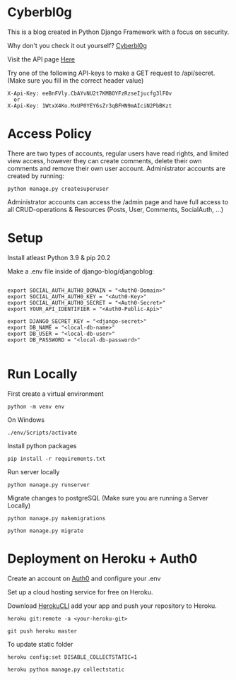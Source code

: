 # Cyberbl0g

This is a blog created in Python Django Framework with a focus on security.

Why don't you check it out yourself? [Cyberbl0g](https://cyberbl0g.herokuapp.com/ "Cyberbl0g")

Visit the API page [Here](https://cyberbl0g.herokuapp.com/api/page "Cyberbl0g API")

Try one of the following API-keys to make a GET request to /api/secret. (Make sure you fill in the correct header value)

```  
X-Api-Key: eeBnFVly.CbAYvNU2t7KMBOYFzRzseIjucfg3lFOv
  or
X-Api-Key: 1WtxX4Ko.MxUP0YEY6sZr3qBFHN9mAIciN2PbBKzt
```

# Access Policy

There are two types of accounts, regular users have read rights, and limited view access, however they can create comments, delete their own comments and remove their own user account. Administrator accounts are created by running:

```
python manage.py createsuperuser
```

Administrator accounts can access the /admin page and have full access to all CRUD-operations & Resources (Posts, User, Comments, SocialAuth, ...)


# Setup

Install atleast Python 3.9 & pip 20.2


Make a .env file inside of django-blog/djangoblog:

```

export SOCIAL_AUTH_AUTH0_DOMAIN = "<Auth0-Domain>"
export SOCIAL_AUTH_AUTH0_KEY = "<Auth0-Key>"
export SOCIAL_AUTH_AUTH0_SECRET = "<Auth0-Secret>" 
export YOUR_API_IDENTIFIER = "<Auth0-Public-Api>"

export DJANGO_SECRET_KEY = "<django-secret>"
export DB_NAME = "<local-db-name>"
export DB_USER = "<local-db-user>"
export DB_PASSWORD = "<local-db-password>"


```

# Run Locally

First create a virtual environment

```python -m venv env```

On Windows

```./env/Scripts/activate```

Install python packages

```pip install -r requirements.txt```

Run server locally

```python manage.py runserver```

Migrate changes to postgreSQL (Make sure you are running a Server Locally)

```python manage.py makemigrations```

```python manage.py migrate```


# Deployment on Heroku + Auth0


Create an account on [Auth0](https://auth0.com/ "Auth0") and configure your .env

Set up a cloud hosting service for free on Heroku.

Download [HerokuCLI](https://devcenter.heroku.com/articles/heroku-cli "heroku-cli") add your app and push your repository to Heroku.

```heroku git:remote -a <your-heroku-git>```

```git push heroku master```

To update static folder

```heroku config:set DISABLE_COLLECTSTATIC=1```

```heroku python manage.py collectstatic```
